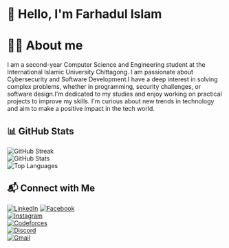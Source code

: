 # 👋 Hello, I'm Farhadul Islam

# 👨‍🏫 About me
I am a second-year Computer Science and Engineering student at the International Islamic University Chittagong. I am passionate about Cybersecurity and Software Development.I have a deep interest in solving complex problems, whether in programming, security challenges, or software design.I'm dedicated to my studies and enjoy working on practical projects to improve my skills. I'm curious about new trends in technology and aim to make a positive impact in the tech world.

## 📊 GitHub Stats  

![GitHub Streak](https://github-readme-streak-stats.herokuapp.com/?user=elfaradio&theme=tokyonight)  
![GitHub Stats](https://github-readme-stats.vercel.app/api?username=elfaradio&show_icons=true&theme=tokyonight)  
![Top Languages](https://github-readme-stats.vercel.app/api/top-langs/?username=elfaradio&layout=compact&theme=tokyonight)  

## 📬 Connect with Me  

[![LinkedIn](https://img.shields.io/badge/LinkedIn-%230A66C2.svg?style=for-the-badge&logo=linkedin&logoColor=white)]([https://www.linkedin.com/in/your-profile](https://www.linkedin.com/in/farhadul-islam-766611280/))  
[![Facebook](https://img.shields.io/badge/Facebook-%231877F2.svg?style=for-the-badge&logo=facebook&logoColor=white)](https://www.facebook.com/your-profile)  
[![Instagram](https://img.shields.io/badge/Instagram-%23E4405F.svg?style=for-the-badge&logo=instagram&logoColor=white)](https://www.instagram.com/your-profile)  
[![Codeforces](https://img.shields.io/badge/Codeforces-%231560-blue?style=for-the-badge)](https://codeforces.com/profile/your-username)  
[![Discord](https://img.shields.io/badge/Discord-%237289DA.svg?style=for-the-badge&logo=discord&logoColor=white)](https://discord.com/users/your-discord-id)  
[![Gmail](https://img.shields.io/badge/Gmail-%23D14836.svg?style=for-the-badge&logo=gmail&logoColor=white)](mailto:your-email@gmail.com)  

